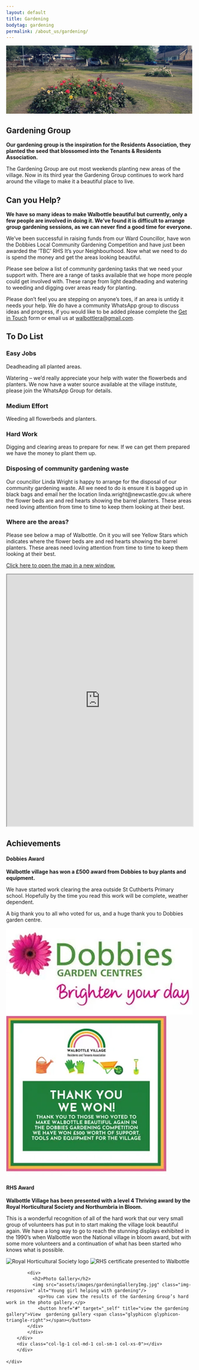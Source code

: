 ```yaml
---
layout: default
title: Gardening
bodytag: gardening
permalink: /about_us/gardening/
---
```

<div class="container-fluid">
	<div class="row">
		<div class="mastImg">
			<img src="/assets/images/mastheadImg-gardening.jpg" class="img-responsive" alt="Walbottle Village gardening group"/>
		</div>
	</div>
</div>

<div class="container-fluid groups">
	<div class="row">
		<div class="col-lg-1 col-md-1 col-sm-1 col-xs-0"></div>
		<div class="mainPanel col-lg-10 col-md-10 col-sm-10 col-xs-12">
			<div class="col-lg-8 col-md-8 col-sm-12 col-xs-12">
			  <h2>Gardening Group</h2>
			  <p><strong>Our gardening group is the inspiration for the Residents Association, they planted the seed that blossomed into the Tenants &amp; Residents Association.</strong></p>
			  <p>The Gardening Group are out most weekends planting new areas of the village. Now in its third year the Gardening Group continues to work hard around the village to make it a beautiful place to live.</p>
			  <h2>Can you Help?</h2>
			  <p><strong>We have so many ideas to make Walbottle beautiful but currently, only a few people are involved in doing it. We’ve found it is difficult to arrange group gardening sessions, as we can never find a good time for everyone.</strong></p>
			  <p>We’ve been successful in raising funds from our Ward Councillor, have won the Dobbies Local Community Gardening Competition and have just been awarded the ‘TBC’ RHS It’s your Neighbourhood.  Now what we need to do is spend the money and get the areas looking beautiful.</p>
			<p>Please see below a list of community gardening tasks that we need your support with. There are a range of tasks available that we hope more people could get involved with. These range from light deadheading and watering to weeding and digging over areas ready for planting.</p>
			<p>Please don’t feel you are stepping on anyone’s toes, if an area is untidy it needs your help. We do have a community WhatsApp group to discuss ideas and progress, if you would like to be added please complete the <a href="#getintouch" title="jump to the get in touch form">Get in Touch</a> form or email us at <a href="mailto:walbottlera@gmail.com" title="email Walbottle Village Tenants &amp; Residents Association">walbottlera@gmail.com</a>.</p>
			  <h2>To Do List</h2>
				<h3>Easy Jobs</h3>
				<p>Deadheading all planted areas.</p>
				<p>Watering – we’d really appreciate your help with water the flowerbeds and planters.  We now have a water source available at the village institute, please join the WhatsApp Group for details.</p>
				<h3>Medium Effort</h3>
				<p>Weeding all flowerbeds and planters.</p>
				<h3>Hard Work</h3>
				<p>Digging and clearing areas to prepare for new.  If we can get them prepared we have the money to plant them up.</p>
				<h3>Disposing of community gardening waste</h3>
				<p>Our councillor Linda Wright is happy to arrange for the disposal of our community gardening waste.  All we need to do is ensure it is bagged up in black bags and email her the location linda.wright@newcastle.gov.uk
where the flower beds are and red hearts showing the barrel planters. These areas need loving attention from time to time to keep them looking at their best.</p>
				<h3>Where are the areas?</h3>
				<p>Please see below a map of Walbottle. On it you will see Yellow Stars which indicates where the flower beds are and red hearts showing the barrel planters. These areas need loving attention from time to time to keep them looking at their best.</p>
				<p><a href="https://www.google.com/maps/d/viewer?mid=1ySFHItwI9aGjk_kYF7IF-RhVP5u1uORF&femb=1&ll=54.99110110660142%2C-1.7362770500000035&z=17" title="walbottle gardening group map" target="_blank">Click here to open the map in a new window.</a></p>
				<iframe src="https://www.google.com/maps/d/embed?mid=1ySFHItwI9aGjk_kYF7IF-RhVP5u1uORF&ehbc=2E312F" width="100%" height="680"></iframe>
			</div>
			<div class="col-lg-4 col-md-4 col-sm-12 col-xs-12">
			  <div>
				  <h2>Achievements</h2>
				</div>
			<div class="img">
				<h4>Dobbies Award</h4>
			  <p><strong>Walbottle village has won a £500 award from Dobbies to buy plants and equipment.</strong></p>
			  <p>We have started work clearing the area outside St Cuthberts Primary school. Hopefully by the time you read this work will be complete, weather dependent.</p>
				<p>A big thank you to all who voted for us, and a huge thank you to Dobbies garden centre.</p>
				<img src="/assets/images/dobbiesLogo.jpg" class="img-responsive" alt="Dobbies Garden Centres logo"/>
			  <img src="/assets/images/dobbies-thankyou.jpg" class="img-responsive" alt="Thank you We Won!"/>
				</div>
			<div class="img">
			  <h4>RHS Award</h4>
			  <p><strong>Walbottle Village has been presented with a level 4 Thriving award by the Royal Horticultural Society and Northumbria in Bloom.</strong></p>
			  <p>This is a wonderful recognition of all of the hard work that our very small group of volunteers has put in to start making the village look beautiful again.  We have a long way to go to reach the stunning displays exhibited in the 1990’s when Walbottle won the National village in bloom award, but with some more volunteers and a continuation of what has been started who knows what is possible.</p>
				<img src="assets/imageg/RHSlogo.jpg" class="img-responsive" alt="Royal Horticultural Society logo"/>
			  <img src="assests/images/RHScertificate.jpg" class="img-responsive" alt="RHS certificate presented to Walbottle"/>
			</div>
				
			<div>
			  <h2>Photo Gallery</h2>
			  <img src="assets/images/gardeningGalleryImg.jpg" class="img-responsive" alt="Young girl helping with gardening"/>
				<p>You can view the results of the Gardening Group’s hard work in the photo gallery.</p>
				<button href="#" target="_self" title="view the gardening gallery">View  gardening gallery <span class="glyphicon glyphicon-triangle-right"></span></button>
			</div>
			</div>
		</div>
		<div class="col-lg-1 col-md-1 col-sm-1 col-xs-0"></div>
		</div>
	
	</div>
